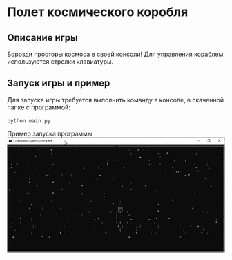 # Полет космического коробля
## Описание игры
Борозди просторы космоса в своей консоли!
Для управления кораблем используются стрелки клавиатуры.

## Запуск игры и пример
Для запуска игры требуется выполнить команду в консоле, в скаченной папке с программой:
```
python main.py
```
Пример запуска программы.
![](https://github.com/LevikovCollector/DEVMAN_ASYN/blob/Space_lesson/img_for_git/1.jpg)
